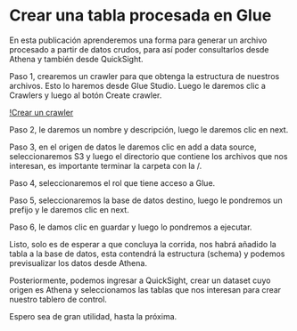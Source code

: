 # Crear una tabla procesada en Glue

En esta publicación aprenderemos una forma para generar un archivo procesado a partir de datos crudos, para así poder consultarlos desde Athena y también desde QuickSight.

Paso 1, crearemos un crawler para que obtenga la estructura de nuestros archivos. Esto lo haremos desde Glue Studio. Luego le daremos clic a Crawlers y luego al botón Create crawler.

[!Crear un crawler](https://github.com/macomeza/dataScience/blob/main/awsGlue/processed/01-creandoCrawler.png)

Paso 2, le daremos un nombre y descripción, luego le daremos clic en next.

Paso 3, en el origen de datos le daremos clic en add a data source, seleccionaremos S3 y luego el directorio que contiene los archivos que nos interesan, es importante terminar la carpeta con la /.

Paso 4, seleccionaremos el rol que tiene acceso a Glue.

Paso 5, seleccionaremos la base de datos destino, luego le pondremos un prefijo y le daremos clic en next.

Paso 6, le damos clic en guardar y luego lo pondremos a ejecutar.

Listo, solo es de esperar a que concluya la corrida, nos habrá añadido la tabla a la base de datos, esta contendrá la estructura (schema) y podemos previsualizar los datos desde Athena.

Posteriormente, podemos ingresar a QuickSight, crear un dataset cuyo origen es Athena y seleccionamos las tablas que nos interesan para crear nuestro tablero de control.

Espero sea de gran utilidad, hasta la próxima.
